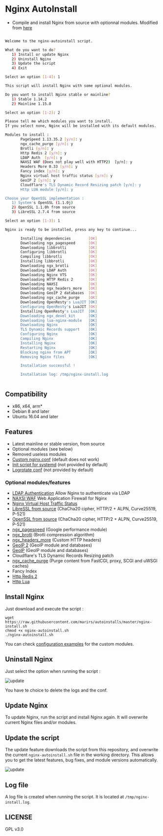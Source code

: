 # Nginx AutoInstall

- Compile and install Nginx from source with optionnal modules. Modified from [here](https://github.com/Angristan/nginx-autoinstall)

```bash

Welcome to the nginx-autoinstall script.

What do you want to do?
   1) Install or update Nginx
   2) Uninstall Nginx
   3) Update the script
   4) Exit

Select an option [1-4]: 1

This script will install Nginx with some optional modules.

Do you want to install Nginx stable or mainline?
   1) Stable 1.14.2
   2) Mainline 1.15.8

Select an option [1-2]: 2

Please tell me which modules you want to install.
If you select none, Nginx will be installed with its default modules.

Modules to install :
       PageSpeed 1.13.35.2 [y/n]: y
       ngx_cache_purge [y/n]: y
       Brotli [y/n]: y
       Http Redis 2 [y/n]: y
       LDAP Auth  [y/n]: y
       NAXSI WAF (Does not play well with HTTP2)  [y/n]: y
       Headers More 0.33 [y/n]: y
       Fancy index [y/n]: y
       Nginx virtual host traffic status [y/n]: y
       GeoIP 2 [y/n]: y
       Cloudflare's TLS Dynamic Record Resizing patch [y/n]: y
       Http LUA module [y/n]: y

Choose your OpenSSL implementation :
   1) System's OpenSSL (1.1.0j)
   2) OpenSSL 1.1.0h from source
   3) LibreSSL 2.7.4 from source 

Select an option [1-3]: 1

Nginx is ready to be installed, press any key to continue...

       Installing dependencies        [OK]
       Downloading ngx_pagespeed      [OK]
       Downloading libbrotli          [OK]
       Configuring libbrotli          [OK]
       Compiling libbrotli            [OK]
       Installing libbrotli           [OK]
       Downloading ngx_brotli         [OK]
       Downloading LDAP Auth          [OK]
       Downloading Nginx VTS          [OK]
       Downloading HTTP Redis 2       [OK]
       Downloading NAXSI              [OK]
       Downloading ngx_headers_more   [OK]
       Downloading GeoIP 2 databases  [OK]
       Downloading ngx_cache_purge    [OK]
       Downloading OpenResty's LuaJIT [OK]
       Configuring OpenResty's LuaJIT [OK]
       Installing OpenResty's LuaJIT  [OK]
       Downloading ngx_devel_kit      [OK]
       Downloading lua-nginx-module   [OK]
       Downloading Nginx              [OK]
       TLS Dynamic Records support    [OK]
       Configuring Nginx              [OK]
       Compiling Nginx                [OK]
       Installing Nginx               [OK]
       Restarting Nginx               [OK]
       Blocking nginx from APT        [OK]
       Removing Nginx files           [OK]

       Installation successful !

       Installation log: /tmp/nginx-install.log
             
```

## Compatibility

* x86, x64, arm*
* Debian 8 and later
* Ubuntu 16.04 and later

## Features

- Latest mainline or stable version, from source
- Optional modules (see below)
- Removed useless modules
- [Custom nginx.conf](https://github.com/marirs/autoinstalls/blob/master/conf/nginx.conf) (default does not work)
- [Init script for systemd](https://github.com/marirs/autoinstalls/blob/master/conf/nginx.service) (not provided by default)
- [Logrotate conf](https://github.com/marirs/autoinstalls/blob/master/conf/nginx-logrotate) (not provided by default)

### Optional modules/features

- [LDAP Authentication](https://github.com/kvspb/nginx-auth-ldap) Allow Nginx to authenticate via LDAP
- [NAXSI WAF](https://github.com/nbs-system/naxsi) Web Application Firewall for Nginx
- [Nginx Virtual Host Traffic Status](https://github.com/vozlt/nginx-module-vts)
- [LibreSSL from source](http://www.libressl.org/) (ChaCha20 cipher, HTTP/2 + ALPN, Curve25519, P-521)
- [OpenSSL from source](https://www.openssl.org/) (ChaCha20 cipher, HTTP/2 + ALPN, Curve25519, P-521)
- [ngx_pagespeed](https://github.com/pagespeed/ngx_pagespeed) (Google performance module)
- [ngx_brotli](https://github.com/google/ngx_brotli) (Brotli compression algorithm)
- [ngx_headers_more](https://github.com/openresty/headers-more-nginx-module) (Custom HTTP headers)
- [GeoIP 2](https://www.nginx.com/products/nginx/modules/geoip2/) (GeoIP module and databases)
- [GeoIP](http://dev.maxmind.com/geoip/geoip2/geolite2/) (GeoIP module and databases)
- Cloudflare's TLS Dynamic Records Resizing patch
- [ngx_cache_purge](https://github.com/FRiCKLE/ngx_cache_purge) (Purge content from FastCGI, proxy, SCGI and uWSGI caches)
- Fancy Index
- [Http Redis 2](https://www.nginx.com/resources/wiki/modules/redis/)
- [Http Lua](https://www.nginx.com/resources/wiki/modules/lua/)

## Install Nginx

Just download and execute the script :
```
wget https://raw.githubusercontent.com/marirs/autoinstalls/master/nginx-install.sh
chmod +x nginx-autoinstall.sh
./nginx-autoinstall.sh
```

You can check [configuration examples](https://github.com/marirs/autoinstalls/tree/master/conf) for the custom modules.

## Uninstall Nginx

Just select the option when running the script :

![update](https://lut.im/Hj7wJKWwke/WZqeHT1QwwGfKXFf.png)

You have te choice to delete the logs and the conf.

## Update Nginx

To update Nginx, run the script and install Nginx again. It will overwrite current Nginx files and/or modules.

## Update the script

The update feature downloads the script from this repository, and overwrite the current `nginx-autoinstall.sh` file in the working directory. This allows you to get the latest features, bug fixes, and module versions automatically.

![update](https://lut.im/uQSSVxAz09/zhZRuvJjZp2paLHm.png)

## Log file

A log file is created when running the script. It is located at `/tmp/nginx-install.log`.


## LICENSE

GPL v3.0

